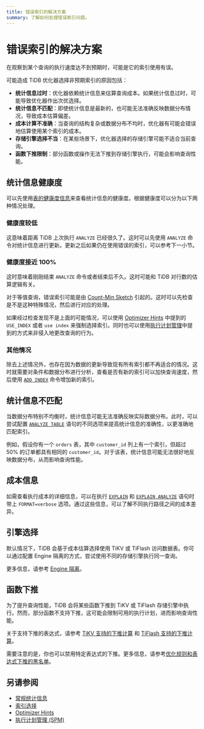 ```yaml
---
title: 错误索引的解决方案
summary: 了解如何处理错误索引问题。
---
```


# 错误索引的解决方案

在观察到某个查询的执行速度达不到预期时，可能是它的索引使用有误。

可能造成 TiDB 优化器选择非预期索引的原因包括：

- **统计信息过时**：优化器依赖统计信息来估算查询成本。如果统计信息过时，可能导致优化器作出次优选择。
- **统计信息不匹配**：即使统计信息是最新的，也可能无法准确反映数据分布情况，导致成本估算偏差。
- **成本计算不准确**：当查询的结构复杂或数据分布不均时，优化器有可能会错误地估算使用某个索引的成本。
- **存储引擎选择不当**：在某些场景下，优化器选择的存储引擎可能不适合当前查询。
- **函数下推限制**：部分函数或操作无法下推到存储引擎执行，可能会影响查询性能。

## 统计信息健康度

可以先使用[表的健康度信息](/statistics.md#表的健康度信息)来查看统计信息的健康度。根据健康度可以分为以下两种情况处理。

### 健康度较低

这意味着距离 TiDB 上次执行 `ANALYZE` 已经很久了。这时可以先使用 `ANALYZE` 命令对统计信息进行更新。更新之后如果仍在使用错误的索引，可以参考下一小节。

### 健康度接近 100%

这时意味着刚刚结束 `ANALYZE` 命令或者结束后不久。这时可能和 TiDB 对行数的估算逻辑有关。

对于等值查询，错误索引可能是由 [Count-Min Sketch](/statistics.md#count-min-sketch) 引起的。这时可以先检查是不是这种特殊情况，然后进行对应的处理。

如果经过检查发现不是上面的可能情况，可以使用 [Optimizer Hints](/optimizer-hints.md#use_indext1_name-idx1_name--idx2_name-) 中提到的 `USE_INDEX` 或者 `use index` 来强制选择索引。同时也可以使用[执行计划管理](/sql-plan-management.md)中提到的方式来非侵入地更改查询的行为。

### 其他情况

除去上述情况外，也存在因为数据的更新导致现有所有索引都不再适合的情况。这时就需要对条件和数据分布进行分析，查看是否有新的索引可以加快查询速度，然后使用 [`ADD INDEX`](/sql-statements/sql-statement-add-index.md) 命令增加新的索引。

## 统计信息不匹配

当数据分布特别不均衡时，统计信息可能无法准确反映实际数据分布。此时，可以尝试配置 [`ANALYZE TABLE`](/sql-statements/sql-statement-analyze-table.md) 语句的不同选项来提高统计信息的准确性，以更准确地匹配索引。

例如，假设你有一个 `orders` 表，其中 `customer_id` 列上有一个索引，但超过 50% 的订单都具有相同的 `customer_id`。对于该表，统计信息可能无法很好地反映数据分布，从而影响查询性能。

## 成本信息

如需查看执行成本的详细信息，可以在执行 [`EXPLAIN`](/sql-statements/sql-statement-explain.md) 和 [`EXPLAIN ANALYZE`](/sql-statements/sql-statement-explain-analyze.md) 语句时带上 `FORMAT=verbose` 选项。通过这些信息，可以了解不同执行路径之间的成本差异。

## 引擎选择

默认情况下，TiDB 会基于成本估算选择使用 TiKV 或 TiFlash 访问数据表。你可以通过配置 Engine 隔离的方式，尝试使用不同的存储引擎执行同一查询。

更多信息，请参考 [Engine 隔离](/tiflash/use-tidb-to-read-tiflash.md#engine-隔离)。

## 函数下推

为了提升查询性能，TiDB 会将某些函数下推到 TiKV 或 TiFlash 存储引擎中执行。然而，部分函数不支持下推，这可能会限制可用的执行计划，进而影响查询性能。

关于支持下推的表达式，请参考 [TiKV 支持的下推计算](/functions-and-operators/expressions-pushed-down.md) 和 [TiFlash 支持的下推计算](/tiflash/tiflash-supported-pushdown-calculations.md)。

需要注意的是，你也可以禁用特定表达式的下推。更多信息，请参考[优化规则和表达式下推的黑名单](/blocklist-control-plan.md)。

## 另请参阅

- [常规统计信息](/statistics.md)
- [索引选择](/choose-index.md)
- [Optimizer Hints](/optimizer-hints.md)
- [执行计划管理 (SPM)](/sql-plan-management.md)